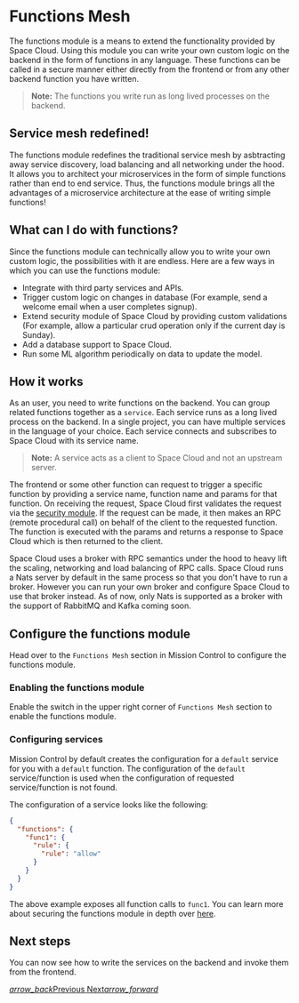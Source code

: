 # Functions Mesh

The functions module is a means to extend the functionality provided by Space Cloud. Using this module you can write your own custom logic on the backend in the form of functions in any language. These functions can be called in a secure manner either directly from the frontend or from any other backend function you have written.

> **Note:** The functions you write run as long lived processes on the backend.

## Service mesh redefined!
The functions module redefines the traditional service mesh by asbtracting away service discovery, load balancing and all networking under the hood. It allows you to architect your microservices in the form of simple functions rather than end to end service. Thus, the functions module brings all the advantages of a microservice architecture at the ease of writing simple functions!

## What can I do with functions?

Since the functions module can technically allow you to write your own custom logic, the possibilities with it are endless. Here are a few ways in which you can use the functions module: 

- Integrate with third party services and APIs.
- Trigger custom logic on changes in database (For example, send a welcome email when a user completes signup).
- Extend security module of Space Cloud by providing custom validations (For example, allow a particular crud operation only if the current day is Sunday).
- Add a database support to Space Cloud.
- Run some ML algorithm periodically on data to update the model.

## How it works

As an user, you need to write functions on the backend. You can group related functions together as a `service`. Each service runs as a long lived process on the backend. In a single project, you can have multiple services in the language of your choice. Each service connects and subscribes to Space Cloud with its service name.

> **Note:** A service acts as a client to Space Cloud and not an upstream server.

The frontend or some other function can request to trigger a specific function by providing a service name, function name and params for that function. On receiving the request, Space Cloud first validates the request via the [security module](/docs/security). If the request can be made, it then makes an RPC (remote procedural call) on behalf of the client to the requested function. The function is executed with the params and returns a response to Space Cloud which is then returned to the client.

Space Cloud uses a broker with RPC semantics under the hood to heavy lift the scaling, networking and load balancing of RPC calls. Space Cloud runs a Nats server by default in the same process so that you don't have to run a broker. However you can run your own broker and configure Space Cloud to use that broker instead. As of now, only Nats is supported as a broker with the support of RabbitMQ and Kafka coming soon.

## Configure the functions module

Head over to the `Functions Mesh` section in Mission Control to configure the functions module.

### Enabling the functions module
Enable the switch in the upper right corner of `Functions Mesh` section to enable the functions module.

### Configuring services

Mission Control by default creates the configuration for a `default` service for you with a `default` function. The configuration of the `default` service/function is used when the configuration of requested service/function is not found.    

The configuration of a service looks like the following: 

```json
{
  "functions": {
    "func1": {
      "rule": {
        "rule": "allow"
      }
    }
  }
}
```

The above example exposes all function calls to `func1`. You can learn more about securing the functions module in depth over [here](/docs/security/functions).  

## Next steps

You can now see how to write the services on the backend and invoke them from the frontend.

<div class="btns-wrapper">
  <a href="/docs/file-storage/overview" class="waves-effect waves-light btn primary-btn-border btn-small">
    <i class="material-icons btn-with-icon">arrow_back</i>Previous
  </a>
  <a href="/docs/functions/service" class="waves-effect waves-light btn primary-btn-fill btn-small">
    Next<i class="material-icons btn-with-icon">arrow_forward</i>
  </a>
</div>
